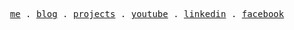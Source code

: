 

<p align="center">
  <samp>
    <a href="https://moj-nu.web.app/">me</a> .
    <a href="https://react-bangla.vercel.app/">blog</a> .
    <a href="https://react-bangla.vercel.app/lws-project/lws-project-3-movie-portal/before-start-coding">projects</a> .
    <a href="https://www.youtube.com/@md.mojnumiah">youtube</a> .
    <a href="https://www.linkedin.com/in/mojnu0/">linkedin</a> .
    <a href="https://www.facebook.com/Mojnu0/">facebook</a>
  </samp>
</p>
